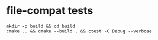 # file-compat tests

```
mkdir -p build && cd build
cmake .. && cmake --build . && ctest -C Debug --verbose
```
